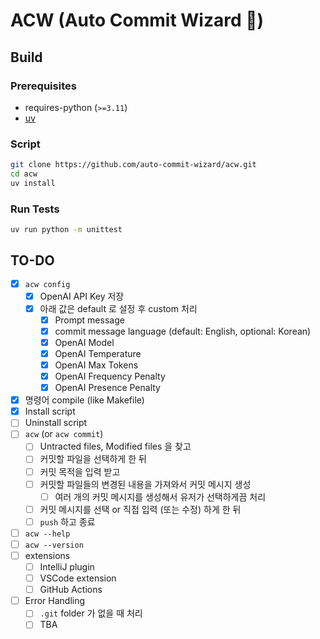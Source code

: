 # ACW (Auto Commit Wizard 🧙)

## Build

### Prerequisites

- requires-python (`>=3.11`)
- [uv](https://github.com/astral-sh/uv)

### Script

```bash
git clone https://github.com/auto-commit-wizard/acw.git
cd acw
uv install
```

### Run Tests

```bash
uv run python -m unittest
```

## TO-DO

- [x] `acw config`
  - [x] OpenAI API Key 저장
  - [x] 아래 값은 default 로 설정 후 custom 처리
    - [x] Prompt message
    - [x] commit message language (default: English, optional: Korean)
    - [x] OpenAI Model
    - [x] OpenAI Temperature
    - [x] OpenAI Max Tokens
    - [x] OpenAI Frequency Penalty
    - [x] OpenAI Presence Penalty
- [x] 명령어 compile (like Makefile)
- [x] Install script
- [ ] Uninstall script
- [ ] `acw` (or `acw commit`)
  - [ ] Untracted files, Modified files 을 찾고
  - [ ] 커밋할 파일을 선택하게 한 뒤
  - [ ] 커밋 목적을 입력 받고
  - [ ] 커밋할 파일들의 변경된 내용을 가져와서 커밋 메시지 생성
    - [ ] 여러 개의 커밋 메시지를 생성해서 유저가 선택하게끔 처리
  - [ ] 커밋 메시지를 선택 or 직접 입력 (또는 수정) 하게 한 뒤
  - [ ] `push` 하고 종료
- [ ] `acw --help`
- [ ] `acw --version`
- [ ] extensions
  - [ ] IntelliJ plugin
  - [ ] VSCode extension
  - [ ] GitHub Actions
- [ ] Error Handling
  - [ ] `.git` folder 가 없을 때 처리
  - [ ] TBA
